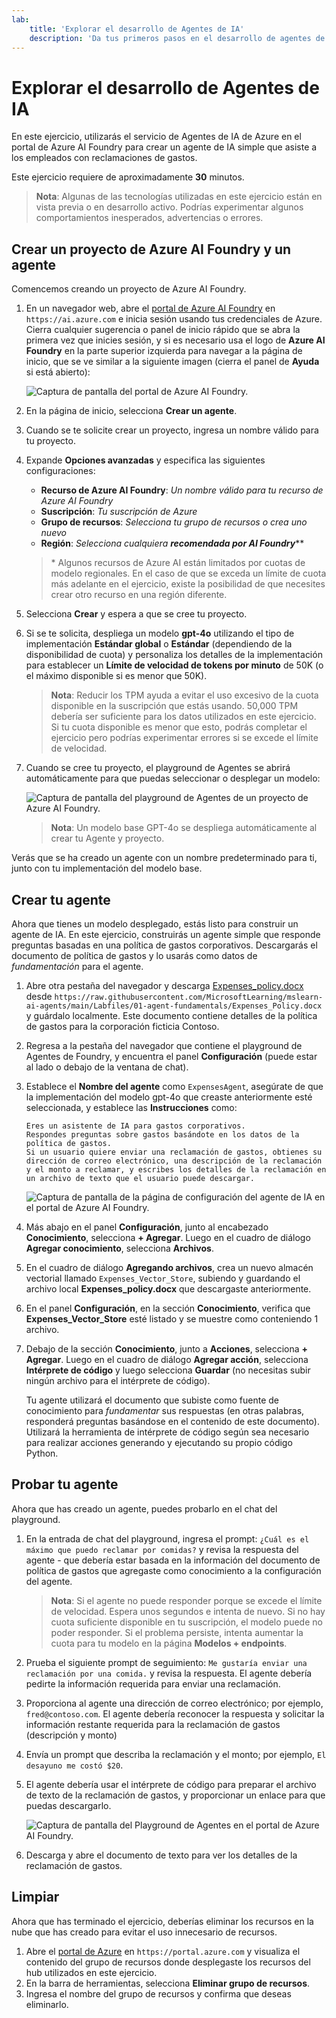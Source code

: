 ```yaml
---
lab:
    title: 'Explorar el desarrollo de Agentes de IA'
    description: 'Da tus primeros pasos en el desarrollo de agentes de IA explorando el servicio de Agentes de IA de Azure en el portal de Azure AI Foundry.'
---
```


# Explorar el desarrollo de Agentes de IA

En este ejercicio, utilizarás el servicio de Agentes de IA de Azure en el portal de Azure AI Foundry para crear un agente de IA simple que asiste a los empleados con reclamaciones de gastos.

Este ejercicio requiere de aproximadamente **30** minutos.

> **Nota**: Algunas de las tecnologías utilizadas en este ejercicio están en vista previa o en desarrollo activo. Podrías experimentar algunos comportamientos inesperados, advertencias o errores.

## Crear un proyecto de Azure AI Foundry y un agente

Comencemos creando un proyecto de Azure AI Foundry.

1. En un navegador web, abre el [portal de Azure AI Foundry](https://ai.azure.com) en `https://ai.azure.com` e inicia sesión usando tus credenciales de Azure. Cierra cualquier sugerencia o panel de inicio rápido que se abra la primera vez que inicies sesión, y si es necesario usa el logo de **Azure AI Foundry** en la parte superior izquierda para navegar a la página de inicio, que se ve similar a la siguiente imagen (cierra el panel de **Ayuda** si está abierto):

    ![Captura de pantalla del portal de Azure AI Foundry.](./Media/ai-foundry-home.png)

1. En la página de inicio, selecciona **Crear un agente**.
1. Cuando se te solicite crear un proyecto, ingresa un nombre válido para tu proyecto.
1. Expande **Opciones avanzadas** y especifica las siguientes configuraciones:
    - **Recurso de Azure AI Foundry**: *Un nombre válido para tu recurso de Azure AI Foundry*
    - **Suscripción**: *Tu suscripción de Azure*
    - **Grupo de recursos**: *Selecciona tu grupo de recursos o crea uno nuevo*
    - **Región**: *Selecciona cualquiera **recomendada por AI Foundry***\**

    > \* Algunos recursos de Azure AI están limitados por cuotas de modelo regionales. En el caso de que se exceda un límite de cuota más adelante en el ejercicio, existe la posibilidad de que necesites crear otro recurso en una región diferente.

1. Selecciona **Crear** y espera a que se cree tu proyecto.
1. Si se te solicita, despliega un modelo **gpt-4o** utilizando el tipo de implementación **Estándar global** o **Estándar** (dependiendo de la disponibilidad de cuota) y personaliza los detalles de la implementación para establecer un **Límite de velocidad de tokens por minuto** de 50K (o el máximo disponible si es menor que 50K).

    > **Nota**: Reducir los TPM ayuda a evitar el uso excesivo de la cuota disponible en la suscripción que estás usando. 50,000 TPM debería ser suficiente para los datos utilizados en este ejercicio. Si tu cuota disponible es menor que esto, podrás completar el ejercicio pero podrías experimentar errores si se excede el límite de velocidad.

1. Cuando se cree tu proyecto, el playground de Agentes se abrirá automáticamente para que puedas seleccionar o desplegar un modelo:

    ![Captura de pantalla del playground de Agentes de un proyecto de Azure AI Foundry.](./Media/ai-foundry-agents-playground.png)

    >**Nota**: Un modelo base GPT-4o se despliega automáticamente al crear tu Agente y proyecto.

Verás que se ha creado un agente con un nombre predeterminado para ti, junto con tu implementación del modelo base.

## Crear tu agente

Ahora que tienes un modelo desplegado, estás listo para construir un agente de IA. En este ejercicio, construirás un agente simple que responde preguntas basadas en una política de gastos corporativos. Descargarás el documento de política de gastos y lo usarás como datos de *fundamentación* para el agente.

1. Abre otra pestaña del navegador y descarga [Expenses_policy.docx](https://raw.githubusercontent.com/MicrosoftLearning/mslearn-ai-agents/main/Labfiles/01-agent-fundamentals/Expenses_Policy.docx) desde `https://raw.githubusercontent.com/MicrosoftLearning/mslearn-ai-agents/main/Labfiles/01-agent-fundamentals/Expenses_Policy.docx` y guárdalo localmente. Este documento contiene detalles de la política de gastos para la corporación ficticia Contoso.
1. Regresa a la pestaña del navegador que contiene el playground de Agentes de Foundry, y encuentra el panel **Configuración** (puede estar al lado o debajo de la ventana de chat).
1. Establece el **Nombre del agente** como `ExpensesAgent`, asegúrate de que la implementación del modelo gpt-4o que creaste anteriormente esté seleccionada, y establece las **Instrucciones** como:

    ```prompt
   Eres un asistente de IA para gastos corporativos.
   Respondes preguntas sobre gastos basándote en los datos de la política de gastos.
   Si un usuario quiere enviar una reclamación de gastos, obtienes su dirección de correo electrónico, una descripción de la reclamación y el monto a reclamar, y escribes los detalles de la reclamación en un archivo de texto que el usuario puede descargar.
    ```

    ![Captura de pantalla de la página de configuración del agente de IA en el portal de Azure AI Foundry.](./Media/ai-agent-setup.png)

1. Más abajo en el panel **Configuración**, junto al encabezado **Conocimiento**, selecciona **+ Agregar**. Luego en el cuadro de diálogo **Agregar conocimiento**, selecciona **Archivos**.
1. En el cuadro de diálogo **Agregando archivos**, crea un nuevo almacén vectorial llamado `Expenses_Vector_Store`, subiendo y guardando el archivo local **Expenses_policy.docx** que descargaste anteriormente.
1. En el panel **Configuración**, en la sección **Conocimiento**, verifica que **Expenses_Vector_Store** esté listado y se muestre como conteniendo 1 archivo.
1. Debajo de la sección **Conocimiento**, junto a **Acciones**, selecciona **+ Agregar**. Luego en el cuadro de diálogo **Agregar acción**, selecciona **Intérprete de código** y luego selecciona **Guardar** (no necesitas subir ningún archivo para el intérprete de código).

    Tu agente utilizará el documento que subiste como fuente de conocimiento para *fundamentar* sus respuestas (en otras palabras, responderá preguntas basándose en el contenido de este documento). Utilizará la herramienta de intérprete de código según sea necesario para realizar acciones generando y ejecutando su propio código Python.

## Probar tu agente

Ahora que has creado un agente, puedes probarlo en el chat del playground.

1. En la entrada de chat del playground, ingresa el prompt: `¿Cuál es el máximo que puedo reclamar por comidas?` y revisa la respuesta del agente - que debería estar basada en la información del documento de política de gastos que agregaste como conocimiento a la configuración del agente.

    > **Nota**: Si el agente no puede responder porque se excede el límite de velocidad. Espera unos segundos e intenta de nuevo. Si no hay cuota suficiente disponible en tu suscripción, el modelo puede no poder responder. Si el problema persiste, intenta aumentar la cuota para tu modelo en la página **Modelos + endpoints**.

1. Prueba el siguiente prompt de seguimiento: `Me gustaría enviar una reclamación por una comida.` y revisa la respuesta. El agente debería pedirte la información requerida para enviar una reclamación.
1. Proporciona al agente una dirección de correo electrónico; por ejemplo, `fred@contoso.com`. El agente debería reconocer la respuesta y solicitar la información restante requerida para la reclamación de gastos (descripción y monto)
1. Envía un prompt que describa la reclamación y el monto; por ejemplo, `El desayuno me costó $20`.
1. El agente debería usar el intérprete de código para preparar el archivo de texto de la reclamación de gastos, y proporcionar un enlace para que puedas descargarlo.

    ![Captura de pantalla del Playground de Agentes en el portal de Azure AI Foundry.](./Media/ai-agent-playground.png)

1. Descarga y abre el documento de texto para ver los detalles de la reclamación de gastos.

## Limpiar

Ahora que has terminado el ejercicio, deberías eliminar los recursos en la nube que has creado para evitar el uso innecesario de recursos.

1. Abre el [portal de Azure](https://portal.azure.com) en `https://portal.azure.com` y visualiza el contenido del grupo de recursos donde desplegaste los recursos del hub utilizados en este ejercicio.
1. En la barra de herramientas, selecciona **Eliminar grupo de recursos**.
1. Ingresa el nombre del grupo de recursos y confirma que deseas eliminarlo.

